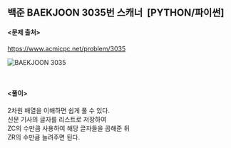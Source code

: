 ## 백준 BAEKJOON 3035번 스캐너  [PYTHON/파이썬]

#### <문제 출처><br>
https://www.acmicpc.net/problem/3035

![BAEKJOON 3035](https://blog.kakaocdn.net/dn/blXce8/btsDaw1XViE/j8BhB78RQjY7D0cDtrPLzk/img.png)

<br>

#### <풀이><br>

2차원 배열을 이해하면 쉽게 풀 수 있다.  
신문 기사의 글자를 리스트로 저장하여  
ZC의 수만큼 사용하여 해당 글자들을 곱해준 뒤  
ZR의 수만큼 늘려주면 된다.  